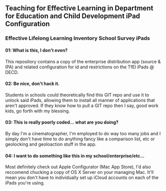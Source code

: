 ## Teaching for Effective Learning in Department for Education and Child Development iPad Configuration
### Effective Lifelong Learning Inventory School Survey iPads


#### 01: What is this, I don't even?
This repository contains a copy of the enterprise distribution app (source & IPA) and related configuration for id and restrictions on the TfEl iPads @ DECD.

#### 02: Be nice, don't hack it.
Students in schools could theoretically find this GIT repo and use it to unlock said iPads, allowing them to install all manner of applications that aren't approved. If they know how to pull a GIT repo then I say, good work kids, go forth with my blessing.

#### 03: This is really poorly coded... what are you doing?
By day I'm a cinematographer, I'm employed to do way too many jobs and I simply don't have time to do anything fancy like a comparison list, etc or geolocking and geoloaction stuff in the app.

#### 04: I want to do something like this in my school/enterprise/etc...
Most definitely check out Apple Configurator (Mac App Store), I'd also reccomend chucking a copy of OS X Server on your managing Mac. It'll mean you don't have to individually set up iCloud accounts on each of the iPads you're using.

